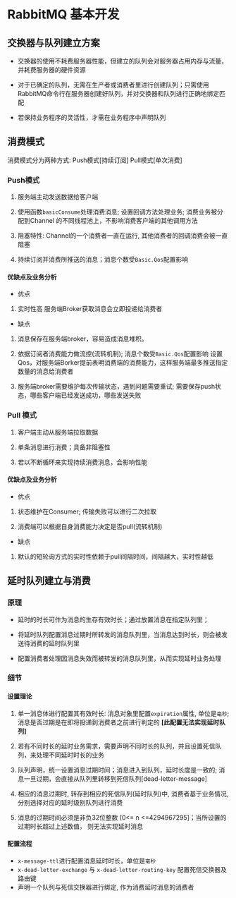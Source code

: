 # RabbitMQ 基本开发

## 交换器与队列建立方案

- 交换器的使用不耗费服务器性能，但建立的队列会对服务器占用内存与流量，并耗费服务器的硬件资源

- 对于已确定的队列，无需在生产者或消费者里进行创建队列；只需使用RabbitMQ命令行在服务器创建好队列，并对交换器和队列进行正确地绑定匹配

- 若保持业务程序的灵活性，才需在业务程序中声明队列

## 消费模式

消费模式分为两种方式: Push模式[持续订阅] Pull模式[单次消费]

### Push模式

1. 服务端主动发送数据给客户端

2. 使用函数`basicConsume`处理消费消息; 设置回调方法处理业务; 消费业务被分配到Channel 的不同线程池上，不影响消费客户端的其他调用方法

3. 阻塞特性: Channel的一个消费者一直在运行, 其他消费者的回调消费会被一直阻塞

4. 持续订阅并消费所推送的消息；消息个数受`Basic.Qos`配置影响

#### 优缺点及业务分析

- 优点

1. 实时性高 服务端Broker获取消息会立即投递给消费者

- 缺点

1. 消息保存在服务端broker，容易造成消息堆积。

2. 依据订阅者消费能力做流控(流转机制); 消息个数受`Basic.Qos`配置影响 设置Qos，对服务端Borker提前表明消费端的消费能力，这样服务端最多推送指定数量的消息给消费者

3. 服务端broker需要维护每次传输状态，遇到问题需要重试; 需要保存push状态，哪些客户端已经发送成功，哪些发送失败

### Pull 模式

1. 客户端主动从服务端拉取数据

2. 单条消息进行消费；具备非阻塞性

3. 若以不断循环来实现持续消费消息，会影响性能

#### 优缺点及业务分析

- 优点

1. 状态维护在Consumer; 传输失败可以进行二次拉取

2. 消费端可以根据自身消费能力决定是否pull(流转机制) 

- 缺点

1. 默认的短轮询方式的实时性依赖于pull间隔时间，间隔越大，实时性越低

## 延时队列建立与消费

### 原理

- 延时的时长可作为消息的生存有效时长；通过放置消息在指定队列里；

- 将延时队列配置消息过期时所转发的消息队列里，当消息达到时长，则会被发送待消费的延时队列里

- 配置消费者处理因消息失效而被转发的消息队列里，从而实现延时业务处理

### 细节

#### 设置理论

1. 单一消息体进行配置其有效时长: 消息对象里配置`expiration`属性, 单位是`毫秒`; 消息是否过期是在即将投递到消费者之前进行判定的   **[此配置无法实现延时队列]**

2. 若有不同时长的延时业务需求，需要声明不同时长的队列，并且设置死信队列，来处理不同延时时长的业务

3. 队列声明，统一设置消息过期时间；消息进入到队列，延时长度是一致的; 消息一旦过期，会直接从队列里转移到死信队列[dead-letter-message]

4. 相应的消息过期时, 转存到相应的死信队列(延时队列)中, 消费者基于业务情况, 分别选择对应的延时级别队列进行消费

5. 消息的过期时间必须是非负32位整数 [0<= n <=4294967295]；当所设置的过期时长超过上述数值， 则无法实现延时消息

#### 配置流程

- `x-message-ttl`进行配置消息延时时长，单位是`毫秒`
- `x-dead-letter-exchange` 与 `x-dead-letter-routing-key` 配置死信交换器及路由键
- 声明一个队列与死信交换器进行绑定, 作为消费延时消息的消费者
